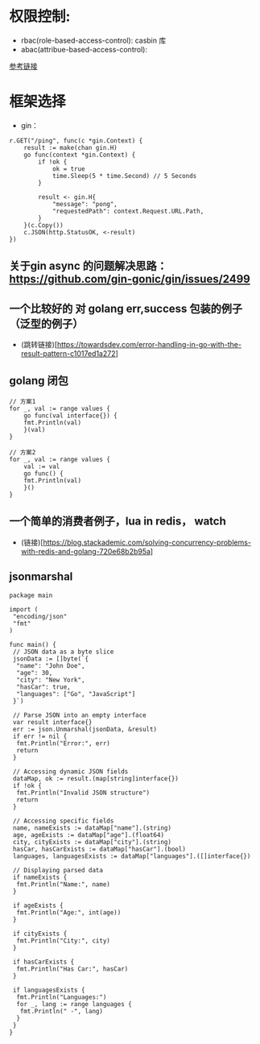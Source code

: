 # 权限控制: 

- rbac(role-based-access-control): casbin 库
- abac(attribue-based-access-control): 

[参考链接](https://freedium.cfd/https%3A%2F%2Fmedium.com%2F%40abhinavv.singh%2Fa-comprehensive-guide-to-authentication-and-authorization-in-go-golang-6f783b4cea18)

# 框架选择

- gin：
``` golang
r.GET("/ping", func(c *gin.Context) {
    result := make(chan gin.H)
    go func(context *gin.Context) {
        if !ok {
            ok = true
            time.Sleep(5 * time.Second) // 5 Seconds
        }

        result <- gin.H{
            "message": "pong",
            "requestedPath": context.Request.URL.Path,
        }
    }(c.Copy())
    c.JSON(http.StatusOK, <-result)
})
```
## 关于gin async 的问题解决思路： https://github.com/gin-gonic/gin/issues/2499

## 一个比较好的 对 golang err,success 包装的例子（泛型的例子）

- (跳转链接)[https://towardsdev.com/error-handling-in-go-with-the-result-pattern-c1017ed1a272]

## golang 闭包
```golang
// 方案1
for _, val := range values {
    go func(val interface{}) {
    fmt.Println(val)
    }(val)
}

// 方案2
for _, val := range values {
    val := val
    go func() {
    fmt.Println(val)
    }()
}

```
## 一个简单的消费者例子，lua in redis， watch

- (链接)[https://blog.stackademic.com/solving-concurrency-problems-with-redis-and-golang-720e68b2b95a]

## jsonmarshal

```golang
package main

import (
 "encoding/json"
 "fmt"
)

func main() {
 // JSON data as a byte slice
 jsonData := []byte(`{
  "name": "John Doe",
  "age": 30,
  "city": "New York",
  "hasCar": true,
  "languages": ["Go", "JavaScript"]
 }`)

 // Parse JSON into an empty interface
 var result interface{}
 err := json.Unmarshal(jsonData, &result)
 if err != nil {
  fmt.Println("Error:", err)
  return
 }

 // Accessing dynamic JSON fields
 dataMap, ok := result.(map[string]interface{})
 if !ok {
  fmt.Println("Invalid JSON structure")
  return
 }

 // Accessing specific fields
 name, nameExists := dataMap["name"].(string)
 age, ageExists := dataMap["age"].(float64)
 city, cityExists := dataMap["city"].(string)
 hasCar, hasCarExists := dataMap["hasCar"].(bool)
 languages, languagesExists := dataMap["languages"].([]interface{})

 // Displaying parsed data
 if nameExists {
  fmt.Println("Name:", name)
 }

 if ageExists {
  fmt.Println("Age:", int(age))
 }

 if cityExists {
  fmt.Println("City:", city)
 }

 if hasCarExists {
  fmt.Println("Has Car:", hasCar)
 }

 if languagesExists {
  fmt.Println("Languages:")
  for _, lang := range languages {
   fmt.Println(" -", lang)
  }
 }
}
```
